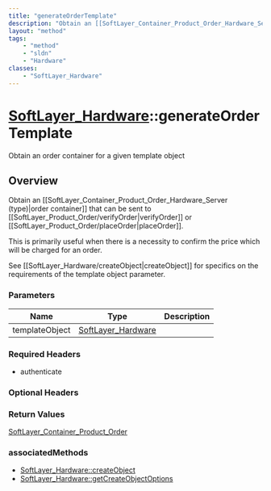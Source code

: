 ```yaml
---
title: "generateOrderTemplate"
description: "Obtain an [[SoftLayer_Container_Product_Order_Hardware_Server (type)|order container]] that can be sent to [[SoftLayer_P... "
layout: "method"
tags:
    - "method"
    - "sldn"
    - "Hardware"
classes:
    - "SoftLayer_Hardware"
---
```

# [SoftLayer_Hardware](/reference/services/SoftLayer_Hardware)::generateOrderTemplate

Obtain an order container for a given template object


## Overview 

Obtain an [[SoftLayer_Container_Product_Order_Hardware_Server (type)|order container]] that can be sent to [[SoftLayer_Product_Order/verifyOrder|verifyOrder]] or [[SoftLayer_Product_Order/placeOrder|placeOrder]]. 


This is primarily useful when there is a necessity to confirm the price which will be charged for an order. 


See [[SoftLayer_Hardware/createObject|createObject]] for specifics on the requirements of the template object parameter. 

### Parameters 
|Name | Type | Description |
| --- | --- | --- |
|templateObject| <a href='/reference/datatypes/SoftLayer_Hardware'>SoftLayer_Hardware </a>| |


### Required Headers
* authenticate

### Optional Headers

### Return Values
<a href='/reference/datatypes/SoftLayer_Container_Product_Order'>SoftLayer_Container_Product_Order </a>


### associatedMethods

*  [SoftLayer_Hardware::createObject](/reference/services/SoftLayer_Hardware/createObject )
*  [SoftLayer_Hardware::getCreateObjectOptions](/reference/services/SoftLayer_Hardware/getCreateObjectOptions )

